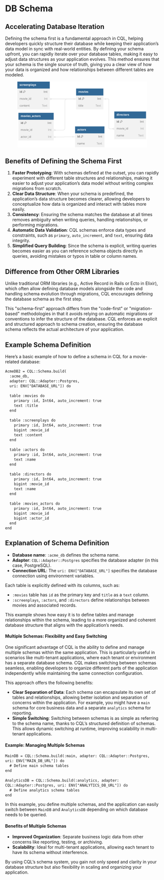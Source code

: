 # DB Schema

## Accelerating Database Iteration

Defining the schema first is a fundamental approach in CQL, helping developers quickly structure their database while keeping their application’s data model in sync with real-world entities. By defining your schema upfront, you can rapidly iterate over your database tables, making it easy to adjust data structures as your application evolves. This method ensures that your schema is the single source of truth, giving you a clear view of how your data is organized and how relationships between different tables are modeled.

<div data-full-width="true">

<figure><img src="../.gitbook/assets/Untitled.svg" alt=""><figcaption></figcaption></figure>

</div>

## Benefits of Defining the Schema First

1. **Faster Prototyping**: With schemas defined at the outset, you can rapidly experiment with different table structures and relationships, making it easier to adjust your application’s data model without writing complex migrations from scratch.
2. **Clear Data Structure**: When your schema is predefined, the application’s data structure becomes clearer, allowing developers to conceptualize how data is organized and interact with tables more easily.
3. **Consistency**: Ensuring the schema matches the database at all times removes ambiguity when writing queries, handling relationships, or performing migrations.
4. **Automatic Data Validation**: CQL schemas enforce data types and constraints, such as `primary`, `auto_increment`, and `text`, ensuring data integrity.
5. **Simplified Query Building**: Since the schema is explicit, writing queries becomes easier as you can reference schema objects directly in queries, avoiding mistakes or typos in table or column names.

## **Difference from Other ORM Libraries**

Unlike traditional ORM libraries (e.g., Active Record in Rails or Ecto in Elixir), which often allow defining database models alongside the code and handling schema evolution through migrations, CQL encourages defining the database schema as the first step.

This "schema-first" approach differs from the "code-first" or "migration-based" methodologies in that it avoids relying on automatic migrations or conventions to infer the structure of the database. CQL enforces an explicit and structured approach to schema creation, ensuring the database schema reflects the actual architecture of your application.

## **Example Schema Definition**

Here’s a basic example of how to define a schema in CQL for a movie-related database:

```crystal
AcmeDB2 = CQL::Schema.build(
  :acme_db,
  adapter: CQL::Adapter::Postgres,
  uri: ENV["DATABASE_URL"]) do

  table :movies do
    primary :id, Int64, auto_increment: true
    text :title
  end

  table :screenplays do
    primary :id, Int64, auto_increment: true
    bigint :movie_id
    text :content
  end

  table :actors do
    primary :id, Int64, auto_increment: true
    text :name
  end

  table :directors do
    primary :id, Int64, auto_increment: true
    bigint :movie_id
    text :name
  end

  table :movies_actors do
    primary :id, Int64, auto_increment: true
    bigint :movie_id
    bigint :actor_id
  end
end
```

## Explanation of Schema Definition

- **Database name**: `:acme_db` defines the schema name.
- **Adapter**: `CQL::Adapter::Postgres` specifies the database adapter (in this case, PostgreSQL).
- **Connection URL**: The `uri: ENV["DATABASE_URL"]` specifies the database connection using environment variables.

Each table is explicitly defined with its columns, such as:

- `:movies` table has `id` as the primary key and `title` as a `text` column.
- `:screenplays`, `:actors`, and `:directors` define relationships between movies and associated records.

This example shows how easy it is to define tables and manage relationships within the schema, leading to a more organized and coherent database structure that aligns with the application’s needs.

#### **Multiple Schemas: Flexibility and Easy Switching**

One significant advantage of CQL is the ability to define and manage multiple schemas within the same application. This is particularly useful in scenarios like multi-tenant applications, where each tenant or environment has a separate database schema. CQL makes switching between schemas seamless, enabling developers to organize different parts of the application independently while maintaining the same connection configuration.

This approach offers the following benefits:

- **Clear Separation of Data**: Each schema can encapsulate its own set of tables and relationships, allowing better isolation and separation of concerns within the application. For example, you might have a `main` schema for core business data and a separate `analytics` schema for reporting.
- **Simple Switching**: Switching between schemas is as simple as referring to the schema name, thanks to CQL’s structured definition of schemas. This allows dynamic switching at runtime, improving scalability in multi-tenant applications.

#### **Example: Managing Multiple Schemas**

```crystal
MainDB = CQL::Schema.build(:main, adapter: CQL::Adapter::Postgres, uri: ENV["MAIN_DB_URL"]) do
  # Define main schema tables
end

AnalyticsDB = CQL::Schema.build(:analytics, adapter: CQL::Adapter::Postgres, uri: ENV["ANALYTICS_DB_URL"]) do
  # Define analytics schema tables
end
```

In this example, you define multiple schemas, and the application can easily switch between `MainDB` and `AnalyticsDB` depending on which database needs to be queried.

#### **Benefits of Multiple Schemas**

- **Improved Organization**: Separate business logic data from other concerns like reporting, testing, or archiving.
- **Scalability**: Ideal for multi-tenant applications, allowing each tenant to have its schema without interference.

By using CQL’s schema system, you gain not only speed and clarity in your database structure but also flexibility in scaling and organizing your application.
